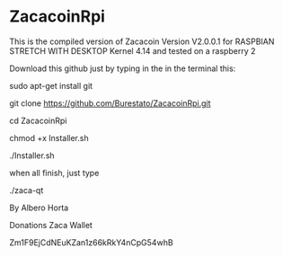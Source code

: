 # ZacacoinRpi

This is the compiled version of Zacacoin Version V2.0.0.1 for RASPBIAN STRETCH WITH DESKTOP Kernel 4.14 and tested on a raspberry 2

Download this github just by typing in the in the terminal this:

sudo apt-get install git

git clone https://github.com/Burestato/ZacacoinRpi.git

cd ZacacoinRpi

chmod +x Installer.sh

./Installer.sh

when all finish, just type 

./zaca-qt 

 By Albero Horta 

Donations   Zaca Wallet 
 
 Zm1F9EjCdNEuKZan1z66kRkY4nCpG54whB


